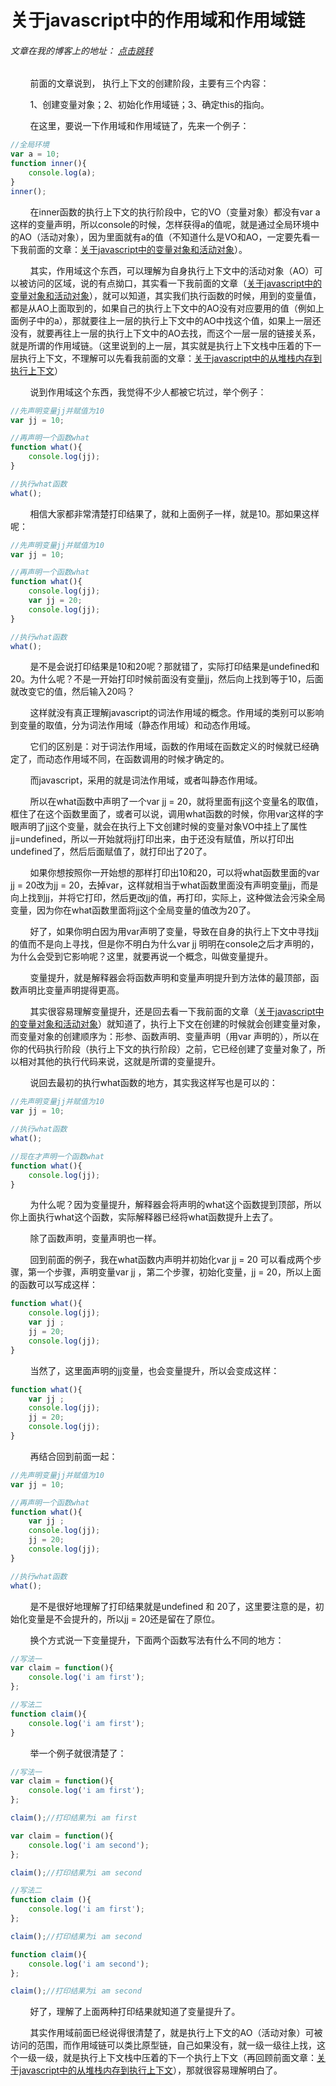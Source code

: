 # 关于javascript中的作用域和作用域链
###### 文章在我的博客上的地址： [点击跳转](http://www.ershing.cn/javascriptscopechain/ "点击我")

        前面的文章说到， 执行上下文的创建阶段，主要有三个内容：

        1、创建变量对象；2、初始化作用域链；3、确定this的指向。

        在这里，要说一下作用域和作用域链了，先来一个例子：
```javascript
//全局环境
var a = 10;
function inner(){
    console.log(a);
}
inner();
```
        在inner函数的执行上下文的执行阶段中，它的VO（变量对象）都没有var a这样的变量声明，所以console的时候，怎样获得a的值呢，就是通过全局环境中的AO（活动对象），因为里面就有a的值（不知道什么是VO和AO，一定要先看一下我前面的文章：[关于javascript中的变量对象和活动对象](https://github.com/ershing/RookieAngle/blob/master/javascript/javascriptvariableobject.md "关于javascript中的变量对象和活动对象")）。

        其实，作用域这个东西，可以理解为自身执行上下文中的活动对象（AO）可以被访问的区域，说的有点拗口，其实看一下我前面的文章（[关于javascript中的变量对象和活动对象](https://github.com/ershing/RookieAngle/blob/master/javascript/javascriptvariableobject.md "关于javascript中的变量对象和活动对象")），就可以知道，其实我们执行函数的时候，用到的变量值，都是从AO上面取到的，如果自己的执行上下文中的AO没有对应要用的值（例如上面例子中的a），那就要往上一层的执行上下文中的AO中找这个值，如果上一层还没有，就要再往上一层的执行上下文中的AO去找，而这个一层一层的链接关系，就是所谓的作用域链。（这里说到的上一层，其实就是执行上下文栈中压着的下一层执行上下文，不理解可以先看我前面的文章：[关于javascript中的从堆栈内存到执行上下文](https://github.com/ershing/RookieAngle/blob/master/javascript/executioncontext.md "关于javascript中的从堆栈内存到执行上下文")）

        说到作用域这个东西，我觉得不少人都被它坑过，举个例子：
```javascript
//先声明变量jj并赋值为10
var jj = 10;

//再声明一个函数what
function what(){
    console.log(jj);
}

//执行what函数
what();
```
        相信大家都非常清楚打印结果了，就和上面例子一样，就是10。那如果这样呢：
```javascript
//先声明变量jj并赋值为10
var jj = 10;

//再声明一个函数what
function what(){
    console.log(jj);
    var jj = 20;
    console.log(jj);
}

//执行what函数
what();
```
        是不是会说打印结果是10和20呢？那就错了，实际打印结果是undefined和20。为什么呢？不是一开始打印时候前面没有变量jj，然后向上找到等于10，后面就改变它的值，然后输入20吗？

        这样就没有真正理解javascript的词法作用域的概念。作用域的类别可以影响到变量的取值，分为词法作用域（静态作用域）和动态作用域。

        它们的区别是：对于词法作用域，函数的作用域在函数定义的时候就已经确定了，而动态作用域不同，在函数调用的时候才确定的。

        而javascript，采用的就是词法作用域，或者叫静态作用域。

        所以在what函数中声明了一个var jj = 20，就将里面有jj这个变量名的取值，框住了在这个函数里面了，或者可以说，调用what函数的时候，你用var这样的字眼声明了jj这个变量，就会在执行上下文创建时候的变量对象VO中挂上了属性jj=undefined，所以一开始就将jj打印出来，由于还没有赋值，所以打印出undefined了，然后后面赋值了，就打印出了20了。

        如果你想按照你一开始想的那样打印出10和20，可以将what函数里面的var jj = 20改为jj = 20，去掉var，这样就相当于what函数里面没有声明变量jj，而是向上找到jj，并将它打印，然后更改jj的值，再打印，实际上，这种做法会污染全局变量，因为你在what函数里面将jj这个全局变量的值改为20了。

        好了，如果你明白因为用var声明了变量，导致在自身的执行上下文中寻找jj的值而不是向上寻找，但是你不明白为什么var jj 明明在console之后才声明的，为什么会受到它影响呢？这里，就要再说一个概念，叫做变量提升。

        变量提升，就是解释器会将函数声明和变量声明提升到方法体的最顶部，函数声明比变量声明提得更高。

        其实很容易理解变量提升，还是回去看一下我前面的文章（[关于javascript中的变量对象和活动对象](https://github.com/ershing/RookieAngle/blob/master/javascript/javascriptvariableobject.md "关于javascript中的变量对象和活动对象")）就知道了，执行上下文在创建的时候就会创建变量对象，而变量对象的创建顺序为：形参、函数声明、变量声明（用var 声明的），所以在你的代码执行阶段（执行上下文的执行阶段）之前，它已经创建了变量对象了，所以相对其他的执行代码来说，这就是所谓的变量提升。

        说回去最初的执行what函数的地方，其实我这样写也是可以的：
```javascript
//先声明变量jj并赋值为10
var jj = 10;

//执行what函数
what();

//现在才声明一个函数what
function what(){
    console.log(jj);
}
```
        为什么呢？因为变量提升，解释器会将声明的what这个函数提到顶部，所以你上面执行what这个函数，实际解释器已经将what函数提升上去了。

        除了函数声明，变量声明也一样。

        回到前面的例子，我在what函数内声明并初始化var jj = 20 可以看成两个步骤，第一个步骤，声明变量var jj ，第二个步骤，初始化变量，jj = 20，所以上面的函数可以写成这样：
```javascript
function what(){
    console.log(jj);
    var jj ;
    jj = 20;
    console.log(jj);
}
```
        当然了，这里面声明的jj变量，也会变量提升，所以会变成这样：
```javascript
function what(){
    var jj ;
    console.log(jj);
    jj = 20;
    console.log(jj);
}
```
        再结合回到前面一起：
```javascript
//先声明变量jj并赋值为10
var jj = 10;

//再声明一个函数what
function what(){
    var jj ;
    console.log(jj);
    jj = 20;
    console.log(jj);
}

//执行what函数
what();
```
        是不是很好地理解了打印结果就是undefined 和 20了，这里要注意的是，初始化变量是不会提升的，所以jj = 20还是留在了原位。

        换个方式说一下变量提升，下面两个函数写法有什么不同的地方：
```javascript
//写法一
var claim = function(){
    console.log('i am first');
};

//写法二
function claim(){
    console.log('i am first');
}
```
        举一个例子就很清楚了：
```javascript
//写法一
var claim = function(){
    console.log('i am first');
};

claim();//打印结果为i am first

var claim = function(){
    console.log('i am second');
};

claim();//打印结果为i am second
```
```javascript
//写法二
function claim (){
    console.log('i am first');
};

claim();//打印结果为i am second

function claim(){
    console.log('i am second');
};

claim();//打印结果为i am second
```
        好了，理解了上面两种打印结果就知道了变量提升了。

        其实作用域前面已经说得很清楚了，就是执行上下文的AO（活动对象）可被访问的范围，而作用域链可以类比原型链，自己如果没有，就一级一级往上找，这个一级一级，就是执行上下文栈中压着的下一个执行上下文（再回顾前面文章：[关于javascript中的从堆栈内存到执行上下文](https://github.com/ershing/RookieAngle/blob/master/javascript/executioncontext.md "关于javascript中的从堆栈内存到执行上下文")），那就很容易理解明白了。
